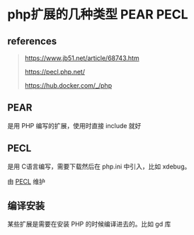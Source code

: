 # php扩展的几种类型 PEAR PECL

## references

> https://www.jb51.net/article/68743.htm
>
> https://pecl.php.net/
>
> https://hub.docker.com/_/php

## PEAR

是用 PHP 编写的扩展，使用时直接 include 就好

## PECL

是用 C语言编写，需要下载然后在 php.ini 中引入，比如 xdebug。

由 [PECL](https://pecl.php.net/) 维护

## 编译安装

某些扩展是需要在安装 PHP 的时候编译进去的。比如 gd 库